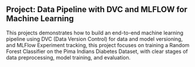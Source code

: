 ## Project: Data Pipeline with DVC and MLFLOW for Machine Learning
This projects demonstrates how to build an end-to-end machine learning pipeline using DVC (Data Version Control) for data and model versioning, and MLFlow Experiment tracking, this project focuses on training a Random Forest Classifier on the Pima Indians Diabetes Dataset,  with clear stages of data preprocessing, model training, and evaluation.